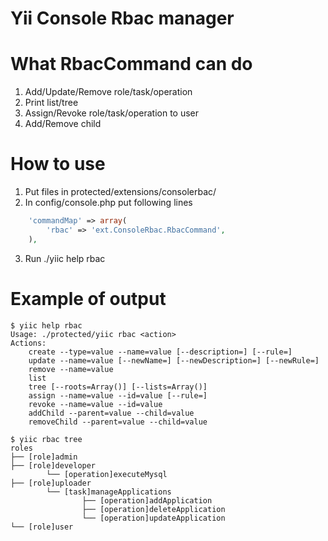 Yii Console Rbac manager
==================

What RbacCommand can do
==================
1. Add/Update/Remove role/task/operation
2. Print list/tree
3. Assign/Revoke role/task/operation to user
4. Add/Remove child

How to use
==================
1. Put files in protected/extensions/consolerbac/
2. In config/console.php put following lines
```php
	'commandMap' => array(
		'rbac' => 'ext.ConsoleRbac.RbacCommand',
	),
```

3. Run ./yiic help rbac

Example of output
==================
```
$ yiic help rbac
Usage: ./protected/yiic rbac <action>
Actions:
    create --type=value --name=value [--description=] [--rule=]
    update --name=value [--newName=] [--newDescription=] [--newRule=]
    remove --name=value
    list
    tree [--roots=Array()] [--lists=Array()]
    assign --name=value --id=value [--rule=]
    revoke --name=value --id=value
    addChild --parent=value --child=value
    removeChild --parent=value --child=value
```

```
$ yiic rbac tree
roles
├── [role]admin
├── [role]developer
        └── [operation]executeMysql
├── [role]uploader
        └── [task]manageApplications
                ├── [operation]addApplication
                ├── [operation]deleteApplication
                └── [operation]updateApplication
└── [role]user
```
